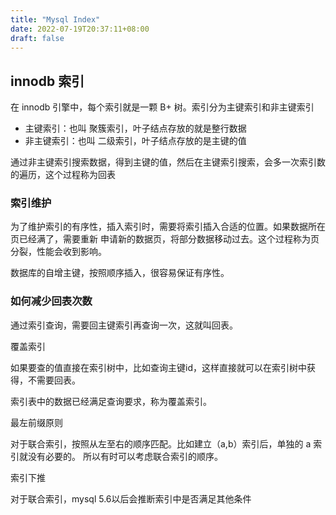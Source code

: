 ```yaml
---
title: "Mysql Index"
date: 2022-07-19T20:37:11+08:00
draft: false
---
```


## innodb 索引

在 innodb 引擎中，每个索引就是一颗 B+ 树。索引分为主键索引和非主键索引

* 主键索引：也叫 聚簇索引，叶子结点存放的就是整行数据
* 非主键索引：也叫 二级索引，叶子结点存放的是主键的值

通过非主键索引搜索数据，得到主键的值，然后在主键索引搜索，会多一次索引数的遍历，这个过程称为回表

### 索引维护

为了维护索引的有序性，插入索引时，需要将索引插入合适的位置。如果数据所在页已经满了，需要重新
申请新的数据页，将部分数据移动过去。这个过程称为页分裂，性能会收到影响。

数据库的自增主键，按照顺序插入，很容易保证有序性。

### 如何减少回表次数

通过索引查询，需要回主键索引再查询一次，这就叫回表。

覆盖索引

如果要查的值直接在索引树中，比如查询主键id，这样直接就可以在索引树中获得，不需要回表。

索引表中的数据已经满足查询要求，称为覆盖索引。

最左前缀原则

对于联合索引，按照从左至右的顺序匹配。比如建立（a,b）索引后，单独的 a 索引就没有必要的。
所以有时可以考虑联合索引的顺序。

索引下推

对于联合索引，mysql 5.6以后会推断索引中是否满足其他条件